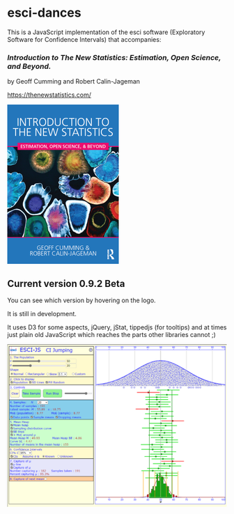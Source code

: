 # esci-dances

This is a JavaScript implementation of the esci software (Exploratory Software for Confidence Intervals) that accompanies: 

### _Introduction to The New Statistics: Estimation, Open Science, and Beyond._
by Geoff Cumming and Robert Calin-Jageman

https://thenewstatistics.com/

![Introduction to the New Statistics](images/ITNS-the-cover-2-Feb-16.png?raw=true "Introduction to the New Statistics")


## Current version 0.9.2 Beta 

You can see which version by hovering on the logo.


It is still in development. 

It uses D3 for some aspects, jQuery, jStat, tippedjs (for tooltips) and at times just plain old JavaScript which reaches the parts other libraries cannot ;)

![The esci-dances page](images/esci-dances-view.png?raw=true "esci-dances page")






